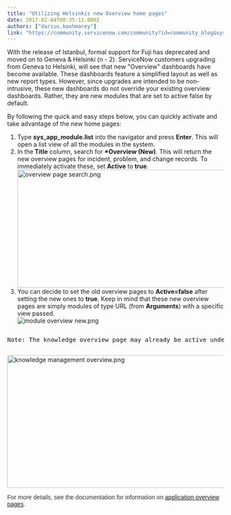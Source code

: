 ```yaml
---
title: "Utilizing Helsinkis new Overview home pages"
date: 2017-02-04T00:35:11.000Z
authors: ["darius.koohmarey"]
link: "https://community.servicenow.com/community?id=community_blog&sys_id=02bdaaa9dbd0dbc01dcaf3231f9619c4"
---
```

<p>With the release of Istanbul, formal support for Fuji has deprecated and moved on to Geneva &amp; Helsinki (n - 2). ServiceNow customers upgrading from Geneva to Helsinki, will see that new "Overview" dashboards have become available. These dashboards feature a simplified layout as well as new report types. However, since upgrades are intended to be non-intrusive, these new dashboards do not override your existing overview dashboards. Rather, they are new modules that are set to active false by default.</p><p></p><p>By following the quick and easy steps below, you can quickly activate and take advantage of the new home pages:</p><p></p><ol><li>Type <strong>sys_app_module.list</strong> into the navigator and press <strong>Enter</strong>. This will open a list view of all the modules in the system.</li><li>In the<strong> Title</strong> column, search for <strong>*Overview (New)</strong>. This will return the new overview pages for incident, problem, and change records. To immediately activate these, set <strong>Active</strong> to <strong>true</strong>.<br/><img   alt="overview page search.png" class="image-4 jive-image" src="570a408adb5cdb048c8ef4621f9619b3.iix" style="width: 620px; height: 275px; display: block; margin-left: auto; margin-right: auto;"/></li><li>You can decide to set the old overview pages to <strong>Active=false</strong> after setting the new ones to <strong>true</strong>. Keep in mind that these new overview pages are simply modules of type URL (from <strong>Arguments</strong>) with a specific view passed.<br/><img   alt="module overview new.png" class="image-5 jive-image" src="d424ab75db50dfc0b322f4621f9619e2.iix" style="height: auto; display: block; margin-left: auto; margin-right: auto;"/></li></ol><pre __default_attr="info" __jive_macro_name="alert" alert="info" class="jive_text_macro jive_macro_alert" data-renderedposition="968.55908203125_7.986111640930176_1191_62"><p>Note: The knowledge overview page may already be active under the Knowledge Management application. If not, there is an additional overview home page for knowledge pointing to the <strong>knowledge_management_overview</strong> view.</p></pre><p><img   alt="knowledge management overview.png" class="image-6 jive-image" src="b977098edb549f048c8ef4621f961919.iix" style="width: 620px; height: 309px; display: block; margin-left: auto; margin-right: auto;"/></p><p></p><p style="font-family: arial, sans-serif; color: #666666;"><span style="font-weight: inherit; font-style: inherit; font-family: inherit; color: #303030;">For more details, see the documentation for information on <a title="ocs.servicenow.com/bundle/helsinki-performance-analytics-and-reporting/page/use/reporting/reference/r_AppOverviewHomepages.html" href="https://docs.servicenow.com/bundle/helsinki-performance-analytics-and-reporting/page/use/reporting/reference/r_AppOverviewHomepages.html">application overview pages</a>.</span></p>